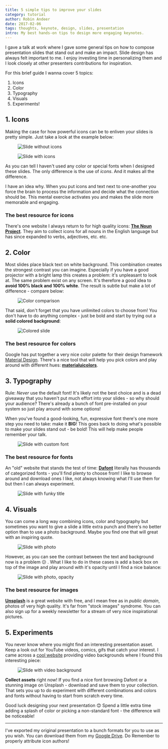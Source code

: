 ```yaml
---
title: 5 simple tips to improve your slides
category: tutorial
author: Robin Andeer
date: 2017-02-06
tags: thoughts, keynote, design, slides, presentation
intro: My best hands-on tips to design more engaging keynotes.
---
```


I gave a talk at work where I gave some general tips on how to compose presentation slides that stand out and make an impact. Slide design has always felt important to me. I enjoy investing time in personalizing them and I look closely at other presenters contributions for inspiration.

For this brief guide I wanna cover 5 topics:

1. Icons
2. Color
3. Typography
4. Visuals
5. Experiments!

## 1. Icons

Making the case for how powerful icons can be to enliven your slides is pretty simple. Just take a look at the example below:

<figure><img src="/images/slides/icons-1.jpg" alt="Slide without icons"></figure>
<figure><img src="/images/slides/icons-2.jpg" alt="Slide with icons"></figure>

As you can tell I haven't used any color or special fonts when I designed these slides. The only difference is the use of *icons*. And it makes all the difference.

I have an idea why. When you put icons and text next to one-another you force the brain to process the information and decide what the connection should be. This mental exercise activates you and makes the slide more memorable and engaging.

### The best resource for icons

There's one website I always return to for high quality icons: **[The Noun Project](https://thenounproject.com/)**. They aim to collect icons for all nouns in the English language but has since expanded to verbs, adjectives, etc. etc.

## 2. Color

Most slides place black text on white background. This combination creates the strongest contrast you can imagine. Especially if you have a good projector with a bright lamp this creates a problem: it's unpleasant to look at. The same problem exist on any screen. It's therefore a good idea to **avoid 100% black and 100% white**. The result is subtle but make a lot of difference - compare below:

<figure><img src="/images/slides/color.png" alt="Color comparison"></figure>

That said, don't forget that you have unlimited colors to choose from! You don't have to do anything complex - just be bold and start by trying out a **solid colored background**:

<figure><img src="/images/slides/color-color.jpg" alt="Colored slide"></figure>

### The best resource for colors

Google has put together a very nice color palette for their design framework [Material Design](https://material.io/). There's a nice tool that will help you pick colors and play around with different hues: **[materialuicolors](http://materialuicolors.co/)**.

## 3. Typography

Rule: *Never* use the default font! It's likely not the best choice and is a dead giveaway that you haven't put much effort into your slides - so why should your audience? There's already a bunch of font pre-installed on your system so just play around with some options!

When you've found a good-looking, fun, expressive font there's one more step you need to take: make it **BIG**! This goes back to doing what's possible to make your slides stand out - be bold! This will help make people remember your talk.

<figure><img src="/images/slides/typo-1.jpg" alt="Slide with custom font"></figure>

### The best resource for fonts

An "old" website that stands the test of time: **[Dafont](http://www.dafont.com/)** literally has thousands of categorized fonts - you'll find plenty to choose from! I like to browse around and download ones I like, not always knowing what I'll use them for but then I can always experiment.

<figure><img src="/images/slides/typo-2.jpg" alt="Slide with funky title"></figure>

## 4. Visuals

You can come a long way combining icons, color and typography but sometimes you want to give a slide a little extra punch and there's no better option than to use a photo background. Maybe you find one that will great with an inspiring quote.

<figure><img src="/images/slides/photo-1.jpg" alt="Slide with photo"></figure>

However, as you can see the contrast between the text and background now is a problem 😕 . What I like to do in these cases is add a back box on top of the image and play around with it's opacity until I find a nice balance:

<figure><img src="/images/slides/photo-2.jpg" alt="Slide with photo, opacity"></figure>

### The best resource for images

**[Unsplash](https://unsplash.com/)** is a great website with free, and I mean free as in _public domain_, photos of very high quality. It's far from "stock images" syndrome. You can also sign up for a weekly newsletter for a stream of very nice inspirational pictures.

## 5. Experiments

You never know where you might find an interesting presentation asset. Keep a look out for YouTube videos, comics, gifs that catch your interest. I came across a [cool website](https://www.videvo.net/) providing video backgrounds where I found this interesting piece:

<figure><img src="/images/slides/experiment.gif" alt="Slide with video background"></figure>

**Collect assets** right now! If you find a nice font browsing Dafont or a stunning image on Unsplash - download and save them to your collection. That sets you up to do experiment with different combinations and colors and fonts without having to start from scratch every time.

Good luck designing your next presentation 😊 Spend a little extra time adding a splash of color or picking a non-standard font - the difference will be noticeable!

---------------------

I've exported my original presentation to a bunch formats for you to use as you wish. You can download them from my [Google Drive](https://drive.google.com/drive/folders/0B3uEXvaA_f_ZZUZBVGlza0VITTg?usp=sharing). Do Remember to properly attribute icon authors!
